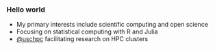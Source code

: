 ### Hello world

- My primary interests include scientific computing and open science
- Focusing on statistical computing with R and Julia
- [@uschpc](https://github.com/uschpc) facilitating research on HPC clusters
